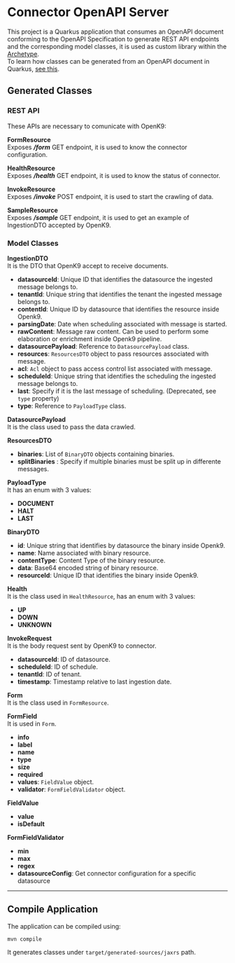 # Connector OpenAPI Server

This project is a Quarkus application that consumes an OpenAPI document conforming to the OpenAPI Specification to generate REST API endpoints and the corresponding model classes, it is used as custom library within the [Archetype](../archetype).  
To learn how classes can be generated from an OpenAPI document in Quarkus, [see this](https://docs.quarkiverse.io/quarkus-openapi-generator/dev/server.html).

## Generated Classes

### REST API

These APIs are necessary to comunicate with OpenK9:

**FormResource**  
Exposes **_/form_** GET endpoint, it is used to know the connector configuration.

**HealthResource**  
Exposes **_/health_** GET endpoint, it is used to know the status of connector.

**InvokeResource**  
Exposes **_/invoke_** POST endpoint, it is used to start the crawling of data.

**SampleResource**  
Exposes **_/sample_** GET endpoint, it is used to get an example of IngestionDTO accepted by OpenK9.

### Model Classes

**IngestionDTO**  
It is the DTO that OpenK9 accept to receive documents.
- **datasourceId**: Unique ID that identifies the datasource the ingested message belongs to.
- **tenantId**: Unique string that identifies the tenant the ingested message belongs to.
- **contentId**: Unique ID by datasource that identifies the resource inside Openk9.
- **parsingDate**: Date when scheduling associated with message is started.
- **rawContent**: Message raw content. Can be used to perform some elaboration or enrichment inside Openk9 pipeline.
- **datasourcePayload**: Reference to `DatasourcePayload` class.
- **resources**: `ResourcesDTO` object to pass resources associated with message.
- **acl**: `Acl` object to pass access control list associated with message.
- **scheduleId**: Unique string that identifies the scheduling the ingested message belongs to.
- **last**: Specify if it is the last message of scheduling. (Deprecated, see `type` property)
- **type**: Reference to `PayloadType` class.

**DatasourcePayload**  
It is the class used to pass the data crawled.

**ResourcesDTO**
- **binaries**: List of `BinaryDTO` objects containing binaries.
- **splitBinaries** : Specify if multiple binaries must be split up in differente messages.

**PayloadType**  
It has an enum with 3 values:
- **DOCUMENT**
- **HALT**
- **LAST**

**BinaryDTO**
- **id**: Unique string that identifies by datasource the binary inside Openk9.
- **name**: Name associated with binary resource.
- **contentType**: Content Type of the binary resource.
- **data**: Base64 encoded string of binary resource.
- **resourceId**: Unique ID that identifies the binary inside Openk9.

**Health**  
It is the class used in `HealthResource`, has an enum with 3 values:
- **UP**
- **DOWN**
- **UNKNOWN**

**InvokeRequest**  
It is the body request sent by OpenK9 to connector.
- **datasourceId**: ID of datasource.
- **scheduleId**: ID of schedule.
- **tenantId**: ID of tenant.
- **timestamp**: Timestamp relative to last ingestion date.

**Form**  
It is the class used in `FormResource`.

**FormField**  
It is used in `Form`.
- **info**
- **label**
- **name**
- **type**
- **size**
- **required**
- **values**: `FieldValue` object.
- **validator**: `FormFieldValidator` object.

**FieldValue**
- **value**
- **isDefault**

**FormFieldValidator**
- **min**
- **max**
- **regex**
- **datasourceConfig**: Get connector configuration for a specific datasource

---

## Compile Application

The application can be compiled using:

```shell
mvn compile
```

It generates classes under `target/generated-sources/jaxrs` path.